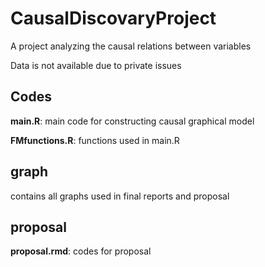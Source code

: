 # CausalDiscovaryProject
A project analyzing the causal relations between variables

Data is not available due to private issues

## Codes

**main.R**: main code for constructing causal graphical model

**FMfunctions.R**: functions used in main.R

## graph

contains all graphs used in final reports and proposal

## proposal

**proposal.rmd**: codes for proposal

